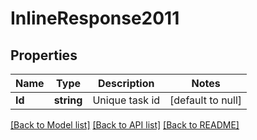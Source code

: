 # InlineResponse2011

## Properties
Name | Type | Description | Notes
------------ | ------------- | ------------- | -------------
**Id** | **string** | Unique task id | [default to null]

[[Back to Model list]](../README.md#documentation-for-models) [[Back to API list]](../README.md#documentation-for-api-endpoints) [[Back to README]](../README.md)


